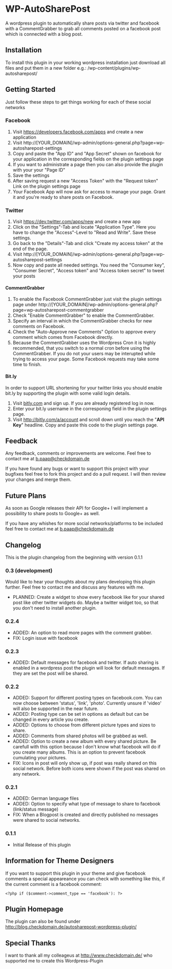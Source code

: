 WP-AutoSharePost
================
A wordpress plugin to automatically share posts via twitter and facebook with a
CommentGrabber to grab all comments posted on a facebook post which is connected
with a blog post.

Installation
------------
To install this plugin in your working wordpress installation just download all
files and put them in a new folder e.g.: /wp-content/plugins/wp-autosharepost/

Getting Started
---------------
Just follow these steps to get things working for each of these social networks

### Facebook
1. Visit https://developers.facebook.com/apps and create a new application
2. Visit http://[YOUR_DOMAIN]/wp-admin/options-general.php?page=wp-autosharepost-settings
3. Copy and paste the "App ID" and "App Secret" shown on facebook for your application 
   in the corresponding fields on the plugin settings page
4. If you want to administrate a page then you can also provide the plugin with 
   your your "Page ID"
5. Save the settings
6. After saving request a new "Access Token" with the "Request token" Link on
   the plugin settings page
7. Your Facebook App will now ask for access to manage your page. Grant it and 
   you're ready to share posts on Facebook.

### Twitter
1. Visit https://dev.twitter.com/apps/new and create a new app
2. Click on the "Settings"-Tab and locate "Application Type". Here you have to
   change the "Access"-Level to "Read and Write". Save these settings.
3. Go back to the "Details"-Tab and click "Create my access token" at the end
   of the page.
4. Visit http://[YOUR_DOMAIN]/wp-admin/options-general.php?page=wp-autosharepost-settings
5. Now copy and paste all needed settings. You need the "Consumer key", 
   "Consumer Secret", "Access token" and "Access token secret" to tweet your posts

#### CommentGrabber
1. To enable the Facebook CommentGrabber just visit the plugin settings page under
   http://[YOUR_DOMAIN]/wp-admin/options-general.php?page=wp-autosharepost-commentgrabber
2. Check "Enable CommentGrabber" to enable the CommentGrabber.
3. Specify an interval in which the CommentGrabber checks for new comments on
   Facebook.
4. Check the "Auto-Approve new Comments" Option to approve every comment which 
   comes from Facebook directly.
5. Because the CommentGrabber uses the Wordpress Cron it is highly recommended, 
   that you switch to a normal cron before using the CommentGrabber. If you do 
   not your users may be interupted while trying to access your page. Some 
   Facebook requests may take some time to finish.
   
#### Bit.ly
In order to support URL shortening for your twitter links you should enable bit.ly 
by supporting the plugin with some valid login details.

1. Visit [bitly.com](https://bitly.com/) and sign up. If you are already registered
   log in now.
2. Enter your bit.ly username in the corresponing field in the plugin settings 
   page.
2. Visit http://bitly.com/a/account and scroll down until you reach the "**API Key**"
   headline. Copy and paste this code to the plugin settings page.

Feedback
--------
Any feedback, comments or improvements are welcome. Feel free to contact me at
b.paap@checkdomain.de

If you have found any bugs or want to support this project with your bugfixes feel
free to fork this project and do a pull request. I will then review your changes
and merge them.

Future Plans
------------
As soon as Google releases their API for Google+ I will implement a possibility
to share posts to Google+ as well.

If you have any whishes for more social networks/platforms to be included feel 
free to contact me at b.paap@checkdomain.de

Changelog
---------
This is the plugin changelog from the beginning with version 0.1.1

### 0.3 (development)
Would like to hear your thoughts about my plans developing this plugin further. 
Feel free to contact me and discuss any features with me.
 
 - PLANNED: Create a widget to show every facebook like for your shared post like
            other twitter widgets do. Maybe a twitter widget too, so that you don't
            need to install another plugin. 

### 0.2.4
 
 - ADDED: An option to read more pages with the comment grabber.
 - FIX: Login issue with facebook
 
### 0.2.3

 - ADDED: Default messages for facebook and twitter. If auto sharing is enabled in
          a wordpress post the plugin will look for default messages. If they are
          set the post will be shared.

### 0.2.2

 - ADDED: Support for different posting types on facebook.com. You can now choose
          between 'status', 'link', 'photo'. Currently unsure if 'video' will also
          be supported in the near future.
 - ADDED: Posting type can be set in options as default but can be changed in 
          every article you create.
 - ADDED: Options to choose from different picture types and sizes to share.
 - ADDED: Comments from shared photos will be grabbed as well.
 - ADDED: Option to create a new album with every shared picture. Be carefull with
          this option because I don't know what facebook will do if you create many
          albums. This is an option to prevent facebook cumulating your pictures.
 - FIX: Icons in post will only show up, if post was really shared on this social
        network. Before both icons were shown if the post was shared on any network.
 
### 0.2.1

 - ADDED: German language files
 - ADDED: Option to specify what type of message to share to facebook (link/status message)
 - FIX: When a Blogpost is created and directly published no messages were shared 
   to social networks. 

### 0.1.1

 - Initial Release of this plugin

Information for Theme Designers
-------------------------------
If you want to support this plugin in your theme and give facebook comments a 
special appeareance you can check with something like this, if the current 
comment is a facebook comment:

`<?php if ($comment->comment_type == 'facebook'): ?>`

Plugin Homepage
---------------
The plugin can also be found under http://blog.checkdomain.de/autosharepost-wordpress-plugin/

Special Thanks
--------------
I want to thank all my colleageus at http://www.checkdomain.de/ who
supported me to create this Wordpress-Plugin